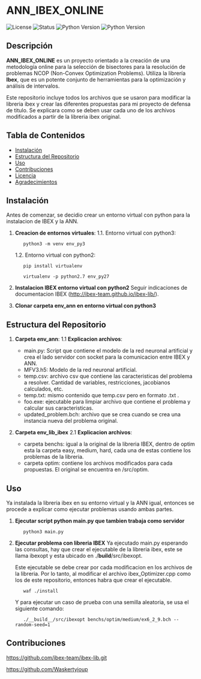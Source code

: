 # ANN_IBEX_ONLINE

![License](https://img.shields.io/badge/LICENSE-FREE-green)
![Status](https://img.shields.io/badge/STATUS-TERMINADO-blue)
![Python Version](https://img.shields.io/badge/python-3.x-blue.svg)
![Python Version](https://img.shields.io/badge/python-2.x-blue.svg)

## Descripción

**ANN_IBEX_ONLINE** es un proyecto orientado a la creación de una metodología online para la selección de bisectores para la resolución de problemas NCOP (Non-Convex Optimization Problems). Utiliza la librería **Ibex**, que es un potente conjunto de herramientas para la optimización y análisis de intervalos.

Este repositorio incluye todos los archivos que se usaron para modificar la libreria ibex y crear las diferentes propuestas para mi proyecto de defensa de titulo. Se explicara como se deben usar cada uno de los archivos modificados a partir de la libreria ibex original.

## Tabla de Contenidos

- [Instalación](#instalación)
- [Estructura del Repositorio](#estructura-del-repositorio)
- [Uso](#uso)
- [Contribuciones](#contribuciones)
- [Licencia](#licencia)
- [Agradecimientos](#agradecimientos)

## Instalación

Antes de comenzar, se decidio crear un entorno virtual con python para la instalacion de IBEX y la ANN. 

1. **Creacion de entornos virtuales**:
   1.1. Entorno virtual con python3:
      ```
         python3 -m venv env_py3
      ```

   1.2. Entorno virtual con python2:
      ```
         pip install virtualenv
      ```
      ```
         virtualenv -p python2.7 env_py27
      ```

3. **Instalacion IBEX entorno virtual con python2**
   Seguir indicaciones de documentacion IBEX (http://ibex-team.github.io/ibex-lib/).

4. **Clonar carpeta env_ann en entorno virtual con python3**

## Estructura del Repositorio
1. **Carpeta env_ann**:
   1.1 **Explicacion archivos**:
      - main.py: Script que contiene el modelo de la red neuronal artificial y crea el lado servidor con socket para la comunicacion entre IBEX y ANN.
      - MFV3.h5: Modelo de la red neuronal artificial.
      - temp.csv: archivo csv que contiene las caracteristicas del problema a resolver. Cantidad de variables, restricciones, jacobianos calculados, etc.
      - temp.txt: mismo contenido que temp.csv pero en formato .txt .
      - foo.exe: ejecutable para limpiar archivo que contiene el problema y calcular sus caracteristicas.
      - updated_problem.bch: archivo que se crea cuando se crea una instancia nueva del problema original.

3. **Carpeta env_lib_ibex**
   2.1 **Explicacion archivos**:
      -  carpeta benchs: igual a la original de la libreria IBEX, dentro de optim esta la carpeta easy, medium, hard, cada una de estas contiene los problemas de la libreria.
      -  carpeta optim: contiene los archivos modificados para cada propuestas. El original se encuentra en /src/optim.

## Uso
   Ya instalada la libreria ibex en su entorno virtual y la ANN igual, entonces se procede a explicar como ejecutar problemas usando ambas partes.

   1. **Ejecutar script python main.py que tambien trabaja como servidor**
      ```
         python3 main.py
      ```
   2. **Ejecutar problema con libreria IBEX**
      Ya ejecutado main.py esperando las consultas, hay que crear el ejecutable de la libreria ibex, este se llama ibexopt y esta ubicado en ./__build__/src/ibexopt.

      Este ejecutable se debe crear por cada modificacion en los archivos de la libreria. Por lo tanto, al modificar el archivo ibex_Optimizer.cpp como los de este repositorio, entonces habra que crear el ejecutable.
      ```
         waf ./install
      ```
      
      Y para ejecutar un caso de prueba con una semilla aleatoria, se usa el siguiente comando:
      ```
         ./__build__/src/ibexopt benchs/optim/medium/ex6_2_9.bch --random-seed=1
      ```

## Contribuciones
   https://github.com/ibex-team/ibex-lib.git
   
   https://github.com/Waskertyioup
